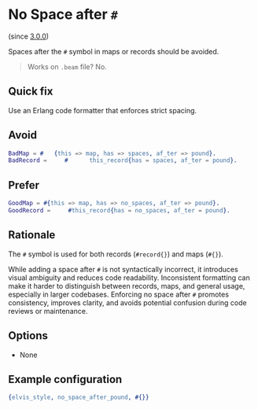 # No Space after `#`

(since [3.0.0](https://github.com/inaka/elvis_core/releases/tag/3.0.0))

Spaces after the `#` symbol in maps or records should be avoided.

> Works on `.beam` file? No.

## Quick fix

Use an Erlang code formatter that enforces strict spacing.

## Avoid

```erlang
BadMap = #   {this => map, has => spaces, af_ter => pound}.
BadRecord =     #      this_record{has = spaces, af_ter = pound}.
```

## Prefer

```erlang
GoodMap = #{this => map, has => no_spaces, af_ter => pound}.
GoodRecord =     #this_record{has = no_spaces, af_ter = pound}.
```

## Rationale

The `#` symbol is used for both records (`#record{}`) and maps (`#{}`).

While adding a space after `#` is not syntactically incorrect, it introduces visual ambiguity and
reduces code readability. Inconsistent formatting can make it harder to distinguish between
records, maps, and general usage, especially in larger codebases. Enforcing no space after `#`
promotes consistency, improves clarity, and avoids potential confusion during code reviews or
maintenance.

## Options

- None

## Example configuration

```erlang
{elvis_style, no_space_after_pound, #{}}
```

